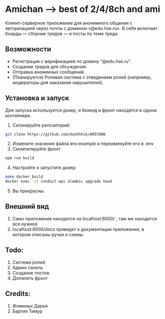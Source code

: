 # Amichan —> best of 2/4/8ch and ami

Клиент-серверное приложение для анонимного общения с авторизацией через почты с доменом «@edu.hse.ru». В себя включает боарды — сборник тредов — и посты по теме треда. 

## Возможности

- Регистрация с верификацией по домену “@edu.hse.ru”.
- Создание тредов для обсуждения.
- Отправка анонимных сообщений.
- (Планируется) Ролевая система с отведением ролей (например, модераторы для наказания нарушителей).

## Установка и запуск 
Для запуска используется докер, и бекенд и фронт находятся в одном контейнере.

1. Склонируйте репозиторий:
```bash
git clone https://github.com/dashhhik/AMICHAN
```
2. Измените значение файла env.example и переименуйте его в .env
3. Скомпилируйте фронт
```bash
npm run build
```
4. Настройте и запустите докер: 
```bash
make docker_build
docker exec -it conduit-api alembic upgrade head

```
5. Вы прекрасны.

## Внешний вид
1. Само приложение находится на localhost:8000/ , там же находится все нужное
2. localhost:8000/docs приведет к документации приложения, в котором описаны ручки и схемы.

## Todo:
1. Система ролей 
2. Админ панель 
3. Создание постов
4. Допилить фронт


## Credits:
1. Фоминых Дарья
2. Бартия Тимур
